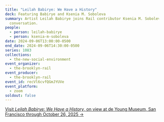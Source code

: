 ```yaml
---
title: "Leilah Babirye: We Have a History"
deck: Featuring Babirye and Ksenia M. Soboleva
summary: Artist Leilah Babirye joins Rail contributor Ksenia M. Soboleva for a
  conversation.
people:
  - person: leilah-babirye
  - person: ksenia-m-soboleva
date: 2024-09-06T13:00:00-0500
end_date: 2024-09-06T14:30:00-0500
series: 1083
collections:
  - the-new-social-environment
event_organizer:
  - the-brooklyn-rail
event_producer:
  - the-brooklyn-rail
event_id: recVl6cvfQGmJYUVe
event_platform:
  - zoom
soldout: false
---
```

[V﻿isit *Leilah Babirye:* *We Have a History*, on view at de Young Museum, San Francisco through October 26, 2025 →](https://www.famsf.org/exhibitions/leilah-babirye#)